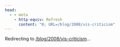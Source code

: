 ```yaml
---
head:
  - - meta
    - http-equiv: Refresh
      content: "0; URL=/blog/2008/vis-criticism"
---
```


Redirecting to <a href="/blog/2008/vis-criticism">/blog/2008/vis-criticism</a>…